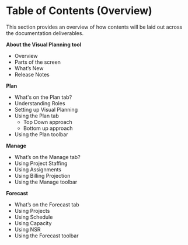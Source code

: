 # Table of Contents (Overview)

This section provides an overview of how contents will be laid out across the  documentation deliverables.

**About the Visual Planning tool**
* Overview
* Parts of the screen
* What’s New
* Release Notes

**Plan**
* What's on the Plan tab?
* Understanding Roles
* Setting up Visual Planning
* Using the Plan tab
    * Top Down approach
    * Bottom up approach
* Using the Plan toolbar

**Manage**
* What’s on the Manage tab?
* Using Project Staffing
* Using Assignments
* Using Billing Projection
* Using the Manage toolbar

**Forecast**
* What’s on the Forecast tab
* Using Projects
* Using Schedule
* Using Capacity
* Using NSR
* Using the Forecast toolbar
